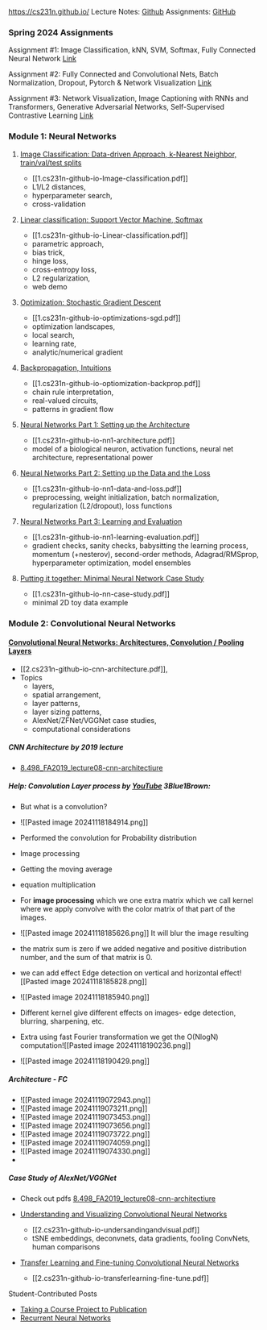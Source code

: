 https://cs231n.github.io/
Lecture Notes: [Github](https://github.com/cs231n/cs231n.github.io/tree/master?tab=readme-ov-file)
Assignments: [GitHub](https://github.com/Jaskanwal/stanford-CS231N-2023?tab=readme-ov-file)


### Spring 2024 Assignments

Assignment #1: Image Classification, kNN, SVM, Softmax, Fully Connected Neural Network [Link](https://cs231n.github.io/assignments2024/assignment1/)

Assignment #2: Fully Connected and Convolutional Nets, Batch Normalization, Dropout, Pytorch & Network Visualization [Link](https://cs231n.github.io/assignments2024/assignment2/)

Assignment #3: Network Visualization, Image Captioning with RNNs and Transformers, Generative Adversarial Networks, Self-Supervised Contrastive Learning [Link](https://cs231n.github.io/assignments2024/assignment3/)

### Module 1: Neural Networks

1. [Image Classification: Data-driven Approach, k-Nearest Neighbor, train/val/test splits](https://cs231n.github.io/classification/) 
	- [[1.cs231n-github-io-Image-classification.pdf]]
	- L1/L2 distances, 
	- hyperparameter search, 
	- cross-validation

2. [Linear classification: Support Vector Machine, Softmax](https://cs231n.github.io/linear-classify/)
	- [[1.cs231n-github-io-Linear-classification.pdf]]
	- parametric approach, 
	- bias trick, 
	- hinge loss, 
	- cross-entropy loss, 
	- L2 regularization, 
	- web demo

3. [Optimization: Stochastic Gradient Descent](https://cs231n.github.io/optimization-1/)
	- [[1.cs231n-github-io-optimizations-sgd.pdf]]
	-  optimization landscapes, 
	- local search, 
	- learning rate, 
	- analytic/numerical gradient

4. [Backpropagation, Intuitions](https://cs231n.github.io/optimization-2/)
	- [[1.cs231n-github-io-optiomization-backprop.pdf]]
	- chain rule interpretation, 
	- real-valued circuits, 
	- patterns in gradient flow

5. [Neural Networks Part 1: Setting up the Architecture](https://cs231n.github.io/neural-networks-1/)
	- [[1.cs231n-github-io-nn1-architecture.pdf]]
	- model of a biological neuron, activation functions, neural net architecture, representational power

6. [Neural Networks Part 2: Setting up the Data and the Loss](https://cs231n.github.io/neural-networks-2/)
	- [[1.cs231n-github-io-nn1-data-and-loss.pdf]]
	- preprocessing, weight initialization, batch normalization, regularization (L2/dropout), loss functions

7. [Neural Networks Part 3: Learning and Evaluation](https://cs231n.github.io/neural-networks-3/)
	- [[1.cs231n-github-io-nn1-learning-evaluation.pdf]]
	- gradient checks, sanity checks, babysitting the learning process, momentum (+nesterov), second-order methods, Adagrad/RMSprop, hyperparameter optimization, model ensembles

8. [Putting it together: Minimal Neural Network Case Study](https://cs231n.github.io/neural-networks-case-study/)
	- [[1.cs231n-github-io-nn-case-study.pdf]]
	- minimal 2D toy data example

### Module 2: Convolutional Neural Networks

####  [Convolutional Neural Networks: Architectures, Convolution / Pooling Layers](https://cs231n.github.io/convolutional-networks/)
- [[2.cs231n-github-io-cnn-architecture.pdf]], 
- Topics 
	- layers, 
	- spatial arrangement, 
	- layer patterns, 
	- layer sizing patterns, 
	- AlexNet/ZFNet/VGGNet case studies, 
	- computational considerations

##### CNN Architecture by 2019 lecture
- [8.498_FA2019_lecture08-cnn-architectiure](8.498_FA2019_lecture08-cnn-architectiure.pdf)
##### Help: Convolution Layer process by  [YouTube](https://www.youtube.com/watch?v=KuXjwB4LzSA) 3Blue1Brown:
- But what is a convolution? 
- ![[Pasted image 20241118184914.png]]
- Performed the convolution for Probability distribution
- Image processing
- Getting the moving average
- equation multiplication

- For **image processing** which we one extra matrix which we call kernel where we apply convolve with the color matrix of that part of the images.
- ![[Pasted image 20241118185626.png]] It will blur the image resulting
- the matrix sum is zero if we added negative and positive distribution number, and the sum of that matrix is 0.
- we can add effect Edge detection on vertical and horizontal effect![[Pasted image 20241118185828.png]]
- ![[Pasted image 20241118185940.png]]
- Different kernel give different effects on images- edge detection, blurring, sharpening, etc.

- Extra using fast Fourier transformation we get the O(NlogN) computation![[Pasted image 20241118190236.png]]
- ![[Pasted image 20241118190429.png]]
##### Architecture - FC
- ![[Pasted image 20241119072943.png]]
- ![[Pasted image 20241119073211.png]]
- ![[Pasted image 20241119073453.png]]
- ![[Pasted image 20241119073656.png]]
- ![[Pasted image 20241119073722.png]]
- ![[Pasted image 20241119074059.png]]
- ![[Pasted image 20241119074330.png]]
- 
##### Case Study of AlexNet/VGGNet
- Check out pdfs [8.498_FA2019_lecture08-cnn-architectiure](8.498_FA2019_lecture08-cnn-architectiure.pdf)

- [Understanding and Visualizing Convolutional Neural Networks](https://cs231n.github.io/understanding-cnn/)
	- [[2.cs231n-github-io-undersandingandvisual.pdf]]
	- tSNE embeddings, deconvnets, data gradients, fooling ConvNets, human comparisons

- [Transfer Learning and Fine-tuning Convolutional Neural Networks](https://cs231n.github.io/transfer-learning/)
	- [[2.cs231n-github-io-transferlearning-fine-tune.pdf]]


Student-Contributed Posts

- [Taking a Course Project to Publication](https://cs231n.github.io/choose-project/)
- [Recurrent Neural Networks](https://cs231n.github.io/rnn/)